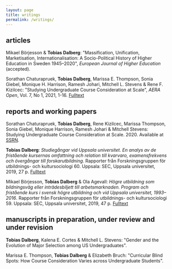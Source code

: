 ```yaml
---
layout: page
title: writings
permalink: /writings/
---
```


## articles

Mikael Börjesson & **Tobias Dalberg**: "Massification, Unification, Marketisation, Internationalisation: A Socio-Political History of Higher Education in Sweden 1945–2020", *European Journal of Higher Education* (accepted).

Sorathan Chaturapruek, **Tobias Dalberg**, Marissa E. Thompson, Sonia Giebel, Monique H. Harrison, Ramesh Johari, Mitchell L. Stevens & Rene F. Kizilcec: "Studying Undergraduate Course Consideration at Scale", *AERA Open*, Vol. 7, No 1, 2021, 1-16. [Fulltext](https://doi.org/10.1177/2332858421991148) 

## reports and working papers

Sorathan Chaturapruek, **Tobias Dalberg**, Rene Kizilcec, Marissa Thompson, Sonia Giebel, Monique Harrison, Ramesh Johari & Mitchell Stevens: Studying Undergraduate Course Consideration at Scale. 2020. Available at [SSRN](http://dx.doi.org/10.2139/ssrn.3432748).

**Tobias Dalberg**: _Studiegångar vid Uppsala universitet. En analys av de fristående kursernas omfattning och relation till kvarvaro, examensfrekvens och övergångar till forskarutbildning_. Rapporter från Forskningsgruppen för utbildnings- och kultursociologi 60. Uppsala: SEC, Uppsala universitet, 2019, 27 p. [Fulltext](http://www.skeptron.uu.se/broady/sec/sec-60.pdf)

Mikael Börjesson, **Tobias Dalberg** & Ola Agevall: _Högre utbildning som bildningsväg eller inträdesbiljett till arbetsmarknaden. Program och fristående kurs i svensk högre utbildning och vid Uppsala universitet, 1993–2016_. Rapporter från Forskningsgruppen för utbildnings- och kultursociologi 59. Uppsala: SEC, Uppsala universitet, 2019, 47 p. [Fulltext](http://www.skeptron.uu.se/broady/sec/sec-59.pdf)

## manuscripts in preparation, under review and under revision

**Tobias Dalberg**, Kalena E. Cortes & Mitchell L. Stevens: "Gender and the Evolution of Major Selection among US Undergraduates".

Marissa E. Thompson, **Tobias Dalberg** & Elizabeth Bruch: "Curricular Blind Spots: How Course Consideration Varies across Undergraduate Students".

